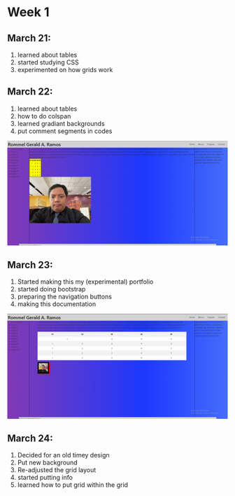 # Week 1

## March 21:

1. learned about tables
2. started studying CSS
3. experimented on how grids work

## March 22:

1. learned about tables
2. how to do colspan
3. learned gradiant backgrounds
4. put comment segments in codes

![alt text](image-2.png)

## March 23:

1. Started making this my (experimental) portfolio
2. started doing bootstrap
3. preparing the navigation buttons
4. making this documentation

![alt text](image-1.png)

## March 24:

1. Decided for an old timey design
2. Put new background
3. Re-adjusted the grid layout
4. started putting info
5. learned how to put grid within the grid
